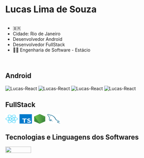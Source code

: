  <h1>Lucas Lima de Souza</h1>
 
<div style="display: flex;">
  <ul>
     <li> 🇧🇷 </li>
     <li> Cidade: Rio de Janeiro</li>
     <li> Desenvolvedor Android </li>
     <li> Desenvolvedor FullStack </li>
     <li>✍🏾 Engenharia de Software - Estácio</li>
  </ul>
</div>
   


<div style="display: inline_block"><br>
   <h2>Android</h2>
   <img align="center" alt="Lucas-React" height="30" width="40" src="https://cdn.jsdelivr.net/gh/devicons/devicon@latest/icons/jetpackcompose/jetpackcompose-original.svg">
   <img align="center" alt="Lucas-React" height="30" width="40" src="https://cdn.jsdelivr.net/gh/devicons/devicon@latest/icons/kotlin/kotlin-original.svg">
   <img align="center" alt="Lucas-React" height="30" width="40" src="https://cdn.jsdelivr.net/gh/devicons/devicon@latest/icons/ktor/ktor-original.svg">
   <img align="center" alt="Lucas-React" height="30" width="40" src="https://cdn.jsdelivr.net/gh/devicons/devicon@latest/icons/android/android-original.svg">
   <h2>FullStack</h2>
   <img align="center" alt="Lucas-React" height="30" width="40" src="https://raw.githubusercontent.com/devicons/devicon/master/icons/react/react-original.svg">
   <img align="center" alt="Lucas-React" height="30" width="40" src="https://raw.githubusercontent.com/devicons/devicon/master/icons/typescript/typescript-original.svg">
   <img align="center" alt="Lucas-React" height="30" width="40" src="https://raw.githubusercontent.com/devicons/devicon/master/icons/nodejs/nodejs-original.svg">
   <img align="center" alt="Lucas-React" height="30" width="40" src="https://raw.githubusercontent.com/devicons/devicon/master/icons/mysql/mysql-original.svg">
  <br/>
   <h2>Tecnologias e Linguagens dos Softwares</h2>
  <a href="https://github.com/lucaslimadesouza">
  <img width="40%" height="20%" src="https://github-readme-stats.vercel.app/api/top-langs/?username=lucaslimadesouza&layout=compact&langs_count=7&theme=onedark"/>
</div>
   
<a href="https://web.whatsapp.com/send?phone=5521981055096" target="_blank"><img class="social-img" src="https://img.shields.io/badge/WhatsApp-25D366?style=for-the-badge&logo=whatsapp&logoColor=white" alt=""></a>


